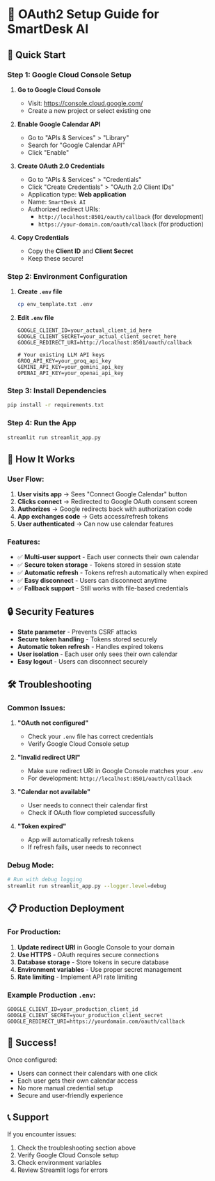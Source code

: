 # 🔐 OAuth2 Setup Guide for SmartDesk AI

## 🚀 Quick Start

### Step 1: Google Cloud Console Setup

1. **Go to Google Cloud Console**
   - Visit: https://console.cloud.google.com/
   - Create a new project or select existing one

2. **Enable Google Calendar API**
   - Go to "APIs & Services" > "Library"
   - Search for "Google Calendar API"
   - Click "Enable"

3. **Create OAuth 2.0 Credentials**
   - Go to "APIs & Services" > "Credentials"
   - Click "Create Credentials" > "OAuth 2.0 Client IDs"
   - Application type: **Web application**
   - Name: `SmartDesk AI`
   - Authorized redirect URIs:
     - `http://localhost:8501/oauth/callback` (for development)
     - `https://your-domain.com/oauth/callback` (for production)

4. **Copy Credentials**
   - Copy the **Client ID** and **Client Secret**
   - Keep these secure!

### Step 2: Environment Configuration

1. **Create `.env` file**
   ```bash
   cp env_template.txt .env
   ```

2. **Edit `.env` file**
   ```env
   GOOGLE_CLIENT_ID=your_actual_client_id_here
   GOOGLE_CLIENT_SECRET=your_actual_client_secret_here
   GOOGLE_REDIRECT_URI=http://localhost:8501/oauth/callback
   
   # Your existing LLM API keys
   GROQ_API_KEY=your_groq_api_key
   GEMINI_API_KEY=your_gemini_api_key
   OPENAI_API_KEY=your_openai_api_key
   ```

### Step 3: Install Dependencies

```bash
pip install -r requirements.txt
```

### Step 4: Run the App

```bash
streamlit run streamlit_app.py
```

## 🎯 How It Works

### User Flow:
1. **User visits app** → Sees "Connect Google Calendar" button
2. **Clicks connect** → Redirected to Google OAuth consent screen
3. **Authorizes** → Google redirects back with authorization code
4. **App exchanges code** → Gets access/refresh tokens
5. **User authenticated** → Can now use calendar features

### Features:
- ✅ **Multi-user support** - Each user connects their own calendar
- ✅ **Secure token storage** - Tokens stored in session state
- ✅ **Automatic refresh** - Tokens refresh automatically when expired
- ✅ **Easy disconnect** - Users can disconnect anytime
- ✅ **Fallback support** - Still works with file-based credentials

## 🔒 Security Features

- **State parameter** - Prevents CSRF attacks
- **Secure token handling** - Tokens stored securely
- **Automatic token refresh** - Handles expired tokens
- **User isolation** - Each user only sees their own calendar
- **Easy logout** - Users can disconnect securely

## 🛠️ Troubleshooting

### Common Issues:

1. **"OAuth not configured"**
   - Check your `.env` file has correct credentials
   - Verify Google Cloud Console setup

2. **"Invalid redirect URI"**
   - Make sure redirect URI in Google Console matches your `.env`
   - For development: `http://localhost:8501/oauth/callback`

3. **"Calendar not available"**
   - User needs to connect their calendar first
   - Check if OAuth flow completed successfully

4. **"Token expired"**
   - App will automatically refresh tokens
   - If refresh fails, user needs to reconnect

### Debug Mode:
```bash
# Run with debug logging
streamlit run streamlit_app.py --logger.level=debug
```

## 📋 Production Deployment

### For Production:
1. **Update redirect URI** in Google Console to your domain
2. **Use HTTPS** - OAuth requires secure connections
3. **Database storage** - Store tokens in secure database
4. **Environment variables** - Use proper secret management
5. **Rate limiting** - Implement API rate limiting

### Example Production `.env`:
```env
GOOGLE_CLIENT_ID=your_production_client_id
GOOGLE_CLIENT_SECRET=your_production_client_secret
GOOGLE_REDIRECT_URI=https://yourdomain.com/oauth/callback
```

## 🎉 Success!

Once configured:
- Users can connect their calendars with one click
- Each user gets their own calendar access
- No more manual credential setup
- Secure and user-friendly experience

## 📞 Support

If you encounter issues:
1. Check the troubleshooting section above
2. Verify Google Cloud Console setup
3. Check environment variables
4. Review Streamlit logs for errors 